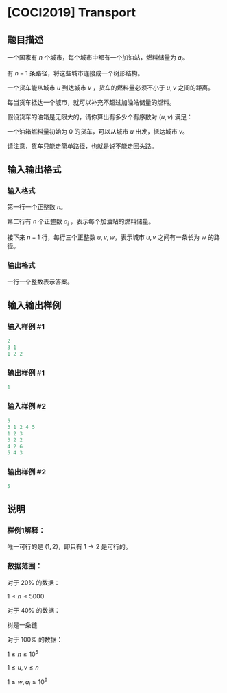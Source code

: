 # [COCI2019] Transport

## 题目描述

 一个国家有 $n$ 个城市，每个城市中都有一个加油站，燃料储量为 $a_i$。

有 $n-1$ 条路径，将这些城市连接成一个树形结构。

一个货车能从城市 $u$ 到达城市 $v$ ，货车的燃料量必须不小于 $u,v$ 之间的距离。

每当货车抵达一个城市，就可以补充不超过加油站储量的燃料。

假设货车的油箱是无限大的，请你算出有多少个有序数对 $(u,v)$ 满足：

一个油箱燃料量初始为 $0$ 的货车，可以从城市 $u$ 出发，抵达城市 $v$。

请注意，货车只能走简单路径，也就是说不能走回头路。

## 输入输出格式

### 输入格式

第一行一个正整数 $n$。

第二行有 $n$ 个正整数 $a_i$ ，表示每个加油站的燃料储量。

接下来 $n-1$ 行，每行三个正整数 $u,v,w$，表示城市 $u,v$ 之间有一条长为 $w$ 的路径。

### 输出格式

一行一个整数表示答案。

## 输入输出样例

### 输入样例 #1

```cpp
2
3 1
1 2 2
```


### 输出样例 #1

```cpp
1
```


### 输入样例 #2

```cpp
5
3 1 2 4 5
1 2 3
3 2 2
4 2 6
5 4 3
```


### 输出样例 #2

```cpp
5
```


## 说明

### 样例1解释：

唯一可行的是 $(1,2)$，即只有 $1\rightarrow 2$ 是可行的。

### 数据范围：

对于 $20\%$ 的数据：

$1\le n \le 5000$

对于 $40\%$ 的数据：

树是一条链

对于 $100\%$ 的数据：

$1\le n \le 10^5$

$1\le u,v \le n$

$1\le w,a_i \le 10^9$ 

